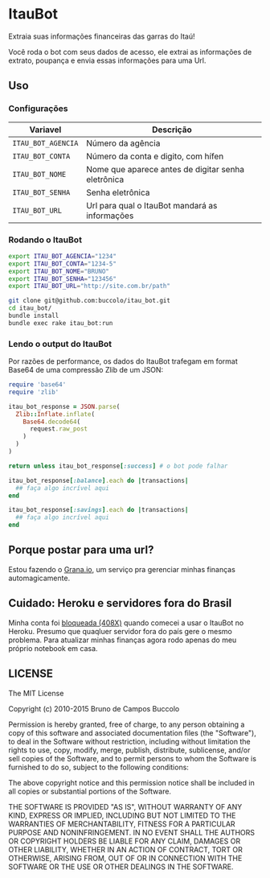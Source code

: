 # ItauBot 
Extraia suas informações financeiras das garras do Itaú!

Você roda o bot com seus dados de acesso, ele extrai as informações de extrato, poupança e envia essas informações para uma Url.

## Uso

### Configurações

| Variavel            | Descrição |
| --------------------|---------------| 
| `ITAU_BOT_AGENCIA`    | Número da agência | 
| `ITAU_BOT_CONTA`      | Número da conta e digito, com hífen | 
| `ITAU_BOT_NOME`       | Nome que aparece antes de digitar senha eletrônica |
| `ITAU_BOT_SENHA`      | Senha eletrônica |
| `ITAU_BOT_URL`        | Url para qual o ItauBot mandará as informações |

### Rodando o ItauBot

```bash
export ITAU_BOT_AGENCIA="1234" 
export ITAU_BOT_CONTA="1234-5" 
export ITAU_BOT_NOME="BRUNO" 
export ITAU_BOT_SENHA="123456" 
export ITAU_BOT_URL="http://site.com.br/path" 

git clone git@github.com:buccolo/itau_bot.git
cd itau_bot/
bundle install
bundle exec rake itau_bot:run
```

### Lendo o output do ItauBot

Por razões de performance, os dados do ItauBot trafegam em format Base64 de uma compressão Zlib de um JSON:
```ruby
require 'base64'
require 'zlib'

itau_bot_response = JSON.parse(
  Zlib::Inflate.inflate(
    Base64.decode64(
      request.raw_post
    )
  )
)

return unless itau_bot_response[:success] # o bot pode falhar 

itau_bot_response[:balance].each do |transactions|
  ## faça algo incrível aqui
end

itau_bot_response[:savings].each do |transactions|
  ## faça algo incrível aqui
end
```

## Porque postar para uma url?
Estou fazendo o [Grana.io](https://grana.io), um serviço pra gerenciar minhas finanças automagicamente.

## Cuidado: Heroku e servidores fora do Brasil
Minha conta foi [bloqueada (408X)](http://www.reclameaqui.com.br/3034313/banco-itau-s-a/conta-bloqueada-codigo-408/) quando comecei a usar o ItauBot no Heroku. Presumo que quaqluer servidor fora do país gere o mesmo problema. Para atualizar minhas finanças agora rodo apenas do meu próprio notebook em casa.

## LICENSE

The MIT License

Copyright (c) 2010-2015 Bruno de Campos Buccolo

Permission is hereby granted, free of charge, to any person obtaining a copy
of this software and associated documentation files (the "Software"), to deal
in the Software without restriction, including without limitation the rights
to use, copy, modify, merge, publish, distribute, sublicense, and/or sell
copies of the Software, and to permit persons to whom the Software is
furnished to do so, subject to the following conditions:

The above copyright notice and this permission notice shall be included in
all copies or substantial portions of the Software.

THE SOFTWARE IS PROVIDED "AS IS", WITHOUT WARRANTY OF ANY KIND, EXPRESS OR
IMPLIED, INCLUDING BUT NOT LIMITED TO THE WARRANTIES OF MERCHANTABILITY,
FITNESS FOR A PARTICULAR PURPOSE AND NONINFRINGEMENT. IN NO EVENT SHALL THE
AUTHORS OR COPYRIGHT HOLDERS BE LIABLE FOR ANY CLAIM, DAMAGES OR OTHER
LIABILITY, WHETHER IN AN ACTION OF CONTRACT, TORT OR OTHERWISE, ARISING FROM,
OUT OF OR IN CONNECTION WITH THE SOFTWARE OR THE USE OR OTHER DEALINGS IN
THE SOFTWARE.
